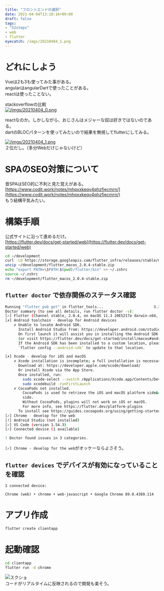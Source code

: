 ```yaml
---
title: "フロントエンドの選択"
date: 2021-04-04T13:18:16+09:00
draft: false
tags:
- "52steps"
- web
- flutter
eyecatch: /imgs/20210404_1.png
---
```


# どれにしよう

Vueは2も3も使ってみた事がある。  
angularはangularDartで使ったことがある。  
reactは使ったことない。  

stackoverflowの比較  
[![/imgs/20210404_0.png](/imgs/20210404_0.png)](https://insights.stackoverflow.com/trends?tags=reactjs%2Cvue.js%2Cangular)  

reactなのか。しかしながら、おじさんはメジャーな奴は好きではないのである。  
dartのBLOCパターンを使ってみたいので結果を無視してflutterにしてみる。  

[![/imgs/20210404_1.png](/imgs/20210404_1.png)](https://insights.stackoverflow.com/trends?tags=reactjs%2Cvue.js%2Cangular%2Cflutter)  
２位だし。（多分Webだけじゃないけど）

# SPAのSEO対策について

昔SPAはSEO的に不利と見た覚えがある。  
[https://www.codit.work/notes/mhpxxkeqv4qhzfjecmrn/](https://www.codit.work/notes/mhpxxkeqv4qhzfjecmrn/)  
もう結構平気みたい。

# 構築手順

公式サイトに沿って進めるだけ。  
[https://flutter.dev/docs/get-started/web](https://flutter.dev/docs/get-started/web)  

```sh
cd ~/development
curl -LO https://storage.googleapis.com/flutter_infra/releases/stable/macos/flutter_macos_2.0.4-stable.zip
unzip ~/development/flutter_macos_2.0.4-stable.zip 
echo "export PATH=\$PATH:$(pwd)/flutter/bin" >> ~/.zshrc
source ~/.zshrc 
rm ~/development/flutter_macos_2.0.4-stable.zip 
```

## `flutter doctor` で依存関係のステータス確認

```sh
Running "flutter pub get" in flutter_tools...                       3.3s
Doctor summary (to see all details, run flutter doctor -v):
[✓] Flutter (Channel stable, 2.0.4, on macOS 11.3 20E5217a darwin-x64, locale ja-JP)
[✗] Android toolchain - develop for Android devices
    ✗ Unable to locate Android SDK.
      Install Android Studio from: https://developer.android.com/studio/index.html
      On first launch it will assist you in installing the Android SDK components.
      (or visit https://flutter.dev/docs/get-started/install/macos#android-setup for detailed instructions).
      If the Android SDK has been installed to a custom location, please use
      `flutter config --android-sdk` to update to that location.

[✗] Xcode - develop for iOS and macOS
    ✗ Xcode installation is incomplete; a full installation is necessary for iOS development.
      Download at: https://developer.apple.com/xcode/download/
      Or install Xcode via the App Store.
      Once installed, run:
        sudo xcode-select --switch /Applications/Xcode.app/Contents/Developer
        sudo xcodebuild -runFirstLaunch
    ✗ CocoaPods not installed.
        CocoaPods is used to retrieve the iOS and macOS platform side&#39;s plugin code that responds to your plugin usage on the Dart
        side.
        Without CocoaPods, plugins will not work on iOS or macOS.
        For more info, see https://flutter.dev/platform-plugins
      To install see https://guides.cocoapods.org/using/getting-started.html#installation for instructions.
[✓] Chrome - develop for the web
[!] Android Studio (not installed)
[✓] VS Code (version 1.54.3)
[✓] Connected device (1 available)

! Doctor found issues in 3 categories.
```

`[✓] Chrome - develop for the web`がオッケーならよさそう。

## `flutter devices` でデバイスが有効になっていることを確認

```
1 connected device:

Chrome (web) • chrome • web-javascript • Google Chrome 89.0.4389.114
```

# アプリ作成

```sh
flutter create clientapp
```

# 起動確認

```sh
cd clientapp
flutter run -d chrome
```

![スクショ](/imgs/20210404.png)  
コードがリアルタイムに反映されるので開発も楽そう。

